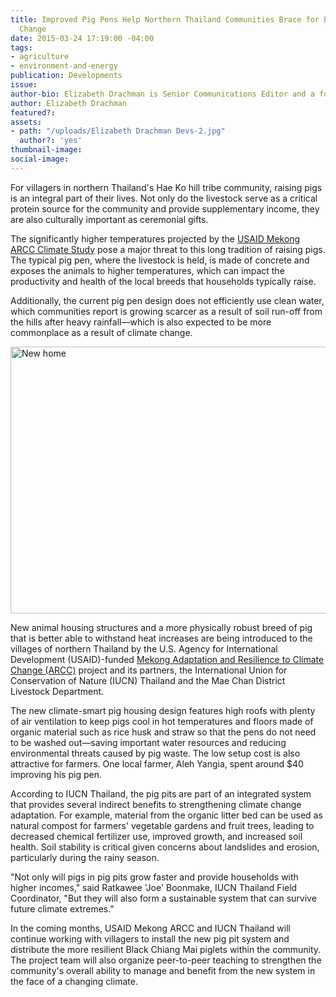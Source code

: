 ```yaml
---
title: Improved Pig Pens Help Northern Thailand Communities Brace for Effects of Climate
  Change
date: 2015-03-24 17:19:00 -04:00
tags:
- agriculture
- environment-and-energy
publication: Developments
issue: 
author-bio: Elizabeth Drachman is Senior Communications Editor and a former journalist.
author: Elizabeth Drachman
featured?: 
assets:
- path: "/uploads/Elizabeth Drachman Devs-2.jpg"
  author?: 'yes'
thumbnail-image: 
social-image: 
---
```


For villagers in northern Thailand's Hae Ko hill tribe community, raising pigs is an integral part of their lives. Not only do the livestock serve as a critical protein source for the community and provide supplementary income, they are also culturally important as ceremonial gifts.




The significantly higher temperatures projected by the [USAID Mekong ARCC Climate Study][1] pose a major threat to this long tradition of raising pigs. The typical pig pen, where the livestock is held, is made of concrete and exposes the animals to higher temperatures, which can impact the productivity and health of the local breeds that households typically raise.

Additionally, the current pig pen design does not efficiently use clean water, which communities report is growing scarcer as a result of soil run-off from the hills after heavy rainfall—which is also expected to be more commonplace as a result of climate change.

<a data-flickr-embed="true" data-context="true"  href="https://www.flickr.com/photos/daiglobal/15896920794/" title="New home"><img src="https://c1.staticflickr.com/8/7290/15896920794_fde93f0480_z.jpg" width="640" height="427" alt="New home"></a><script async src="//embedr.flickr.com/assets/client-code.js" charset="utf-8"></script>

New animal housing structures and a more physically robust breed of pig that is better able to withstand heat increases are being introduced to the villages of northern Thailand by the U.S. Agency for International Development (USAID)-funded [Mekong Adaptation and Resilience to Climate Change (ARCC)][2] project and its partners, the International Union for Conservation of Nature (IUCN) Thailand and the Mae Chan District Livestock Department.

The new climate-smart pig housing design features high roofs with plenty of air ventilation to keep pigs cool in hot temperatures and floors made of organic material such as rice husk and straw so that the pens do not need to be washed out—saving important water resources and reducing environmental threats caused by pig waste. The low setup cost is also attractive for farmers. One local farmer, Aleh Yangia, spent around $40 improving his pig pen.

According to IUCN Thailand, the pig pits are part of an integrated system that provides several indirect benefits to strengthening climate change adaptation. For example, material from the organic litter bed can be used as natural compost for farmers' vegetable gardens and fruit trees, leading to decreased chemical fertilizer use, improved growth, and increased soil health. Soil stability is critical given concerns about landslides and erosion, particularly during the rainy season.

"Not only will pigs in pig pits grow faster and provide households with higher incomes," said Ratkawee 'Joe' Boonmake, IUCN Thailand Field Coordinator, "But they will also form a sustainable system that can survive future climate extremes." 

In the coming months, USAID Mekong ARCC and IUCN Thailand will continue working with villagers to install the new pig pit system and distribute the more resilient Black Chiang Mai piglets within the community. The project team will also organize peer-to-peer teaching to strengthen the community's overall ability to manage and benefit from the new system in the face of a changing climate.

[1]: http://bit.ly/1p9UvIm
[2]: http://dai.com/our-work/projects/southeast-asia%E2%80%94mekong-adaptation-and-resilience-climate-change-arcc
